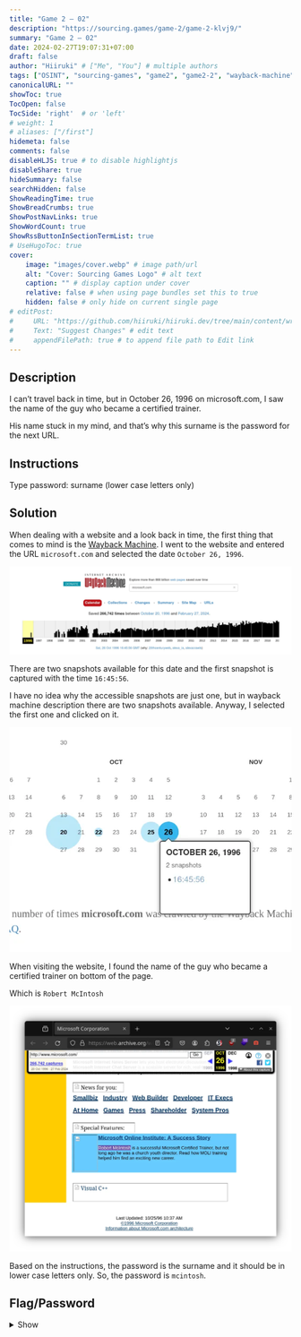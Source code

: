 ```yaml
---
title: "Game 2 – 02"
description: "https://sourcing.games/game-2/game-2-klvj9/"
summary: "Game 2 – 02"
date: 2024-02-27T19:07:31+07:00
draft: false
author: "Hiiruki" # ["Me", "You"] # multiple authors
tags: ["OSINT", "sourcing-games", "game2", "game2-2", "wayback-machine", "archive"]
canonicalURL: ""
showToc: true
TocOpen: false
TocSide: 'right'  # or 'left'
# weight: 1
# aliases: ["/first"]
hidemeta: false
comments: false
disableHLJS: true # to disable highlightjs
disableShare: true
hideSummary: false
searchHidden: false
ShowReadingTime: true
ShowBreadCrumbs: true
ShowPostNavLinks: true
ShowWordCount: true
ShowRssButtonInSectionTermList: true
# UseHugoToc: true
cover:
    image: "images/cover.webp" # image path/url
    alt: "Cover: Sourcing Games Logo" # alt text
    caption: "" # display caption under cover
    relative: false # when using page bundles set this to true
    hidden: false # only hide on current single page
# editPost:
#     URL: "https://github.com/hiiruki/hiiruki.dev/tree/main/content/writeups/sourcing-games/game2-02/index.md"
#     Text: "Suggest Changes" # edit text
#     appendFilePath: true # to append file path to Edit link
---
```


## Description

I can’t travel back in time, but in October 26, 1996 on microsoft.com, I saw the name of the guy who became a certified trainer.

His name stuck in my mind, and that’s why this surname is the password for the next URL.

## Instructions

Type password: surname (lower case letters only)

## Solution

When dealing with a website and a look back in time, the first thing that comes to mind is the [Wayback Machine](https://archive.org/web/). I went to the website and entered the URL `microsoft.com` and selected the date `October 26, 1996`.

![Wayback Machine](images/wayback-machine.webp#center)

There are two snapshots available for this date and the first snapshot is captured with the time `16:45:56`.

I have no idea why the accessible snapshots are just one, but in wayback machine description there are two snapshots available. Anyway, I selected the first one and clicked on it.

![Wayback Machine Snapshots](images/wayback-machine-snapshots.webp#center)

When visiting the website, I found the name of the guy who became a certified trainer on bottom of the page.

Which is `Robert McIntosh`

![Robert McIntosh](images/robert-mcintosh.webp#center)

Based on the instructions, the password is the surname and it should be in lower case letters only. So, the password is `mcintosh`.

## Flag/Password

<details>
<summary> Show </summary>

`mcintosh`

</details>
